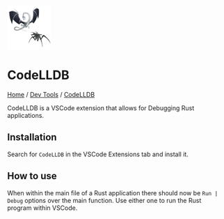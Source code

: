<img src="./images/logo.webp" width=100px alt="CodeLLDB Logo"/>

# CodeLLDB

[Home](../../Readme.md) / [Dev Tools](../dev-tools.md) / [CodeLLDB](tool.md)

CodeLLDB is a VSCode extension that allows for Debugging Rust applications.

## Installation

Search for `CodeLLDB` in the VSCode Extensions tab and install it.

## How to use

When within the main file of a Rust application there should now be `Run | Debug` options over the main function. Use either one to run the Rust program within VSCode.

